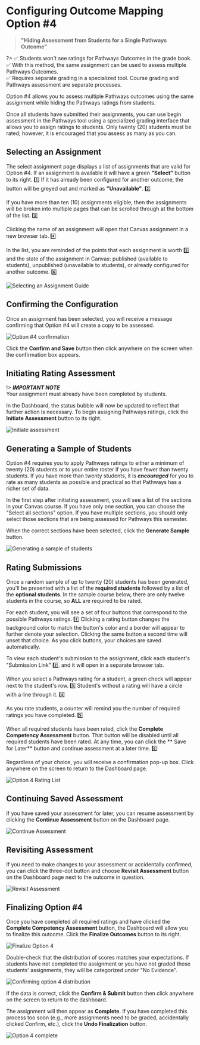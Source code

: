# Configuring Outcome Mapping Option #4

> **"Hiding Assessment from Students for a Single Pathways Outcome"**

?> :white_check_mark: Students won't see ratings for Pathways Outcomes in the grade book.  
:white_check_mark: With this method, the same assignment can be used to assess multiple Pathways Outcomes.  
:white_check_mark: Requires separate grading in a specialized tool. Course grading and Pathways assessment are separate processes.  

Option #4 allows you to assess multiple Pathways outcomes using the same assignment while hiding the Pathways ratings from students.

Once all students have submitted their assignments, you can use begin assessment in the Pathways tool using a specialized grading interface that allows you to assign ratings to students. Only twenty (20) students must be rated; however, it is encouraged that you assess as many as you can.

## Selecting an Assignment

The select assignment page displays a list of assignments that are valid for Option #4.  If an assignment is available it will have a green **"Select"** button to its right. :one:  If it has already been configured for another outcome, the button will be greyed out and marked as **"Unavailable"**. :two:

If you have more than ten (10) assignments eligible, then the assignments will be broken into multiple pages that can be scrolled through at the bottom of the list. :three:

Clicking the name of an assignment will open that Canvas assignment in a new browser tab. :four:

In the list, you are reminded of the points that each assignment is worth :five: and the state of the assignment in Canvas: published (available to students), unpublished (unavailable to students), or already configured for another outcome. :six:

![Selecting an Assignment Guide](/_media/selectingassignment.png "Selecting an Assignment Guide")

## Confirming the Configuration

Once an assignment has been selected, you will receive a message confirming that Option #4 will create a copy to be assessed.

![Option #4 confirmation](/_media/option4confirm.png "Option #4 confirmation")

Click the **Confirm and Save** button then click anywhere on the screen when the confirmation box appears.

## Initiating Rating Assessment

!> ***IMPORTANT NOTE***  
Your assignment must already have been completed by students.

In the Dashboard, the status bubble will now be updated to reflect that further action is necessary. To begin assigning Pathways ratings, click the **Initiate Assessment** button to its right.

![Initiate assessment](/_media/initiateassessment.png "Initiate assessment")

## Generating a Sample of Students

Option #4 requires you to apply Pathways ratings to either a minimum of twenty (20) students or to your entire roster if you have fewer than twenty students. If you have more than twenty students, it is ***encouraged*** for you to rate as many students as possible and practical so that Pathways has a richer set of data.

In the first step after initiating assessment, you will see a list of the sections in your Canvas course.  If you have only one section, you can choose the "Select all sections" option. If you have multiple sections, you should only select those sections that are being assessed for Pathways this semester.

When the correct sections have been selected, click the **Generate Sample** button.

![Generating a sample of students](/_media/generatesample.png "Generating a sample of students")

## Rating Submissions

Once a random sample of up to twenty (20) students has been generated, you'll be presented with a list of the **required students** followed by a list of the **optional students**. In the sample course below, there are only twelve students in the course, so **ALL** are required to be rated.

For each student, you will see a set of four buttons that correspond to the possible Pathways ratings. :one: Clicking a rating button changes the background color to match the button's color and a border will appear to further denote your selection. Clicking the same button a second time will unset that choice. As you click buttons, your choices are saved automatically.

To view each student's submission to the assignment, click each student's "Submission Link" :two:, and it will open in a separate browser tab.

When you select a Pathways rating for a student, a green check will appear next to the student's row. :three: Student's without a rating will have a circle with a line through it. :four:

As you rate students, a counter will remind you the number of required ratings you have completed. :five:

When all required students have been rated, click the **Complete Competency Assessment** button. That button will be disabled until all required students have been rated. At any time, you can click the ** Save for Later** button and continue assessment at a later time. :six:

Regardless of your choice, you will receive a confirmation pop-up box. Click anywhere on the screen to return to the Dashboard page.

![Option 4 Rating List](/_media/option4ratinglist.png "Option 4 Rating List")

## Continuing Saved Assessment

If you have saved your assessment for later, you can resume assessment by clicking the **Continue Assessment** button on the Dashboard page.

![Continue Assessment](/_media/continueassessment.png "Continue Assessment")

## Revisiting Assessment

If you need to make changes to your assessment or accidentally confirmed, you can click the three-dot button and choose **Revisit Assessment** button on the Dashboard page next to the outcome in question.

![Revisit Assessment](/_media/option4revisit.png "Revisit Assessment")

## Finalizing Option #4

Once you have completed all required ratings and have clicked the **Complete Competency Assessment** button, the Dashboard will allow you to finalize this outcome. Click the **Finalize Outcomes** button to its right.

![Finalize Option 4](/_media/finalizeoption4.png "Finalize Option 4")

Double-check that the distribution of scores matches your expectations. If students have not completed the assignment or you have not graded those students' assignments, they will be categorized under "No Evidence".

![Confirming option 4 distribution](/_media/confirmoption4.png "Confirming option 4 distribution")

If the data is correct, click the **Confirm & Submit** button then click anywhere on the screen to return to the dashboard.

The assignment will then appear as **Complete**.  If you have completed this process too soon (e.g., more assignments need to be graded, accidentally clicked Confirm, etc.), click the **Undo Finalization** button.

![Option 4 complete](/_media/option4complete.png "Option 4 complete")